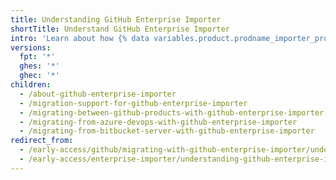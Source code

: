 ```yaml
---
title: Understanding GitHub Enterprise Importer
shortTitle: Understand GitHub Enterprise Importer
intro: 'Learn about how {% data variables.product.prodname_importer_proper_name %} can help you migrate to {% data variables.product.prodname_dotcom %}.'
versions:
  fpt: '*'
  ghes: '*'
  ghec: '*'
children:
  - /about-github-enterprise-importer
  - /migration-support-for-github-enterprise-importer
  - /migrating-between-github-products-with-github-enterprise-importer
  - /migrating-from-azure-devops-with-github-enterprise-importer
  - /migrating-from-bitbucket-server-with-github-enterprise-importer
redirect_from:
  - /early-access/github/migrating-with-github-enterprise-importer/understanding-github-enterprise-importer
  - /early-access/enterprise-importer/understanding-github-enterprise-importer
---
```


